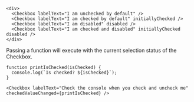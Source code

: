 ```
<div>
  <Checkbox labelText="I am unchecked by default" />
  <Checkbox labelText="I am checked by default" initiallyChecked />
  <Checkbox labelText="I am disabled" disabled />
  <Checkbox labelText="I am checked and disabled" initiallyChecked disabled />
</div>
```

Passing a function will execute with the current selection status of the Checkbox.

```
function printIsChecked(isChecked) {
  console.log(`Is checked? ${isChecked}`);
}

<Checkbox labelText="Check the console when you check and uncheck me" checkedValueChanged={printIsChecked} />
```